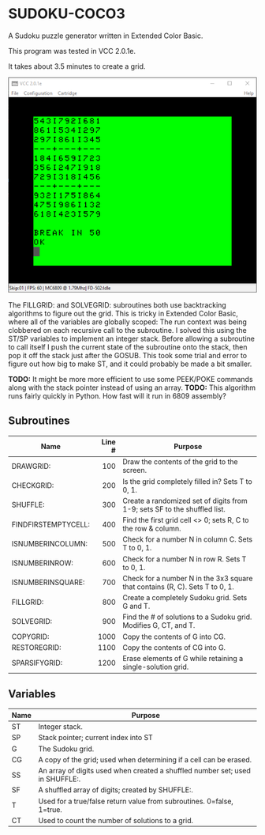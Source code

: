 # SUDOKU-COCO3
A Sudoku puzzle generator written in Extended Color Basic.

This program was tested in VCC 2.0.1e.

It takes about 3.5 minutes to create a grid.

![](screenshot01.png)

The FILLGRID: and SOLVEGRID: subroutines both use backtracking algorithms to figure out the grid.  This is tricky in Extended Color Basic, where all of the variables are globally scoped:  The run context was being clobbered on each recursive call to the subroutine.  I solved this using the ST/SP variables to implement an integer stack.  Before allowing a subroutine to call itself I push the current state of the subroutine onto the stack, then pop it off the stack just after the GOSUB.  This took some trial and error to figure out how big to make ST, and it could probably be made a bit smaller.

**TODO:** It might be more more efficient to use some PEEK/POKE commands along with the stack pointer instead of using an array.
**TODO:** This algorithm runs fairly quickly in Python.  How fast will it run in 6809 assembly?

## Subroutines

| Name                | Line # |Purpose
|---------------------|-------:|--------
| DRAWGRID:           |    100 | Draw the contents of the grid to the screen.
| CHECKGRID:          |    200 | Is the grid completely filled in?  Sets T to 0, 1.
| SHUFFLE:            |    300 | Create a randomized set of digits from 1-9; sets SF to the shuffled list.
| FINDFIRSTEMPTYCELL: |    400 | Find the first grid cell <> 0; sets R, C to the row & column.
| ISNUMBERINCOLUMN:   |    500 | Check for a number N in column C.  Sets T to 0, 1.
| ISNUMBERINROW:      |    600 | Check for a number N in row R.  Sets T to 0, 1.
| ISNUMBERINSQUARE:   |    700 | Check for a number N in the 3x3 square that contains (R, C).  Sets T to 0, 1.
| FILLGRID:           |    800 | Create a completely Sudoku grid.  Sets G and T.
| SOLVEGRID:          |    900 | Find the # of solutions to a Sudoku grid.  Modifies G, CT, and T.
| COPYGRID:           |   1000 | Copy the contents of G into CG.
| RESTOREGRID:        |   1100 | Copy the contents of CG into G.
| SPARSIFYGRID:       |   1200 | Erase elements of G while retaining a single-solution grid.


## Variables

| Name | Purpose
|------|---------
| ST   | Integer stack.
| SP   | Stack pointer; current index into ST
| G    | The Sudoku grid.
| CG   | A copy of the grid; used when determining if a cell can be erased.
| SS   | An array of digits used when created a shuffled number set; used in SHUFFLE:.
| SF   | A shuffled array of digits; created by SHUFFLE:.
| T    | Used for a true/false return value from subroutines.  0=false, 1=true.
| CT   | Used to count the number of solutions to a grid.
